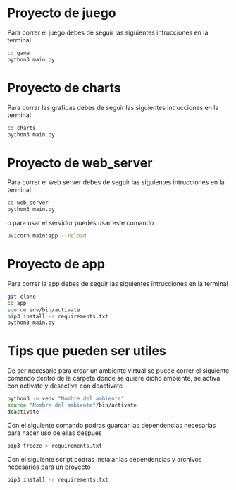 # Proyecto de juego

Para correr el juego debes de seguir las siguientes intrucciones en la terminal

```sh
cd game
python3 main.py
```

# Proyecto de charts

Para correr las graficas debes de seguir las siguientes intrucciones en la terminal

```sh
cd charts
python3 main.py
```

# Proyecto de web_server

Para correr el web server debes de seguir las siguientes intrucciones en la terminal 

```sh
cd web_server
python3 main.py
```

o para usar el servidor puedes usar este comando

```sh
uvicorn main:app --reload
```



# Proyecto de app

Para correr la app debes de seguir las siguientes intrucciones en la terminal

```sh
git clone
cd app
source env/bin/activate
pip3 install -r requirements.txt
python3 main.py
```

# Tips que pueden ser utiles

De ser necesario para crear un ambiente virtual se puede correr el siguiente comando dentro de la carpeta donde se quiere dicho ambiente, se activa con activate y desactiva con deactivate

```sh
python3 -m venv "Nombre del ambiente"
source "Nombre del ambiente"/bin/activate
deactivate
```

Con el siguiente comando podras guardar las dependencias necesarias para hacer uso de ellas despues

```sh
pip3 freeze > requirements.txt
```

Con el siguiente script podras instalar las dependencias y archivos necesarios para un proyecto

```sh
pip3 install -r requirements.txt
```

